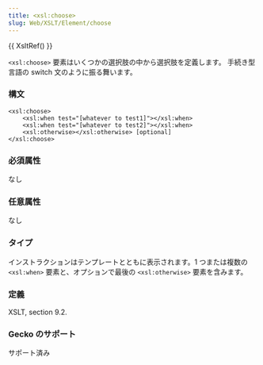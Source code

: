```yaml
---
title: <xsl:choose>
slug: Web/XSLT/Element/choose
---
```

{{ XsltRef() }}

`<xsl:choose>` 要素はいくつかの選択肢の中から選択肢を定義します。 手続き型言語の switch 文のように振る舞います。

### 構文

```
<xsl:choose>
    <xsl:when test="[whatever to test1]"></xsl:when>
    <xsl:when test="[whatever to test2]"></xsl:when>
    <xsl:otherwise></xsl:otherwise> [optional]
</xsl:choose>
```

### 必須属性

なし

### 任意属性

なし

### タイプ

インストラクションはテンプレートとともに表示されます。1 つまたは複数の `<xsl:when>` 要素と、オプションで最後の `<xsl:otherwise>` 要素を含みます。

### 定義

XSLT, section 9.2.

### Gecko のサポート

サポート済み
